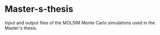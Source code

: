 # Master-s-thesis
Input and output files of the MOLSIM Monte Carlo simulations used in the Master's thesis.
